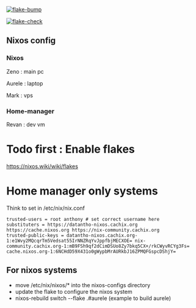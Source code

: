 [![flake-bump](https://github.com/dat-Antho/nixos-config/actions/workflows/flake-bump.yml/badge.svg?branch=master)](https://github.com/dat-Antho/nixos-config/actions/workflows/flake-bump.yml)

[![flake-check](https://github.com/dat-Antho/nixos-config/actions/workflows/flake-check.yml/badge.svg?branch=master)](https://github.com/dat-Antho/nixos-config/actions/workflows/flake-check.yml)


## Nixos config

### Nixos 
Zeno : main pc

Aurele : laptop 

Mark : vps
### Home-manager


Revan : dev vm


# Todo first : Enable flakes

https://nixos.wiki/wiki/flakes


# Home manager only systems

Think to set in /etc/nix/nix.conf
```
trusted-users = root anthony # set correct username here
substituters = https://datantho-nixos.cachix.org https://cache.nixos.org https://nix-community.cachix.org
trusted-public-keys = datantho-nixos.cachix.org-1:e1Wvy2MQcqrTm5Vedsat55IrNNZRqYvJppfbjMECXOE= nix-community.cachix.org-1:mB9FSh9qf2dCimDSUo8Zy7bkq5CX+/rkCWyvRCYg3Fs= cache.nixos.org-1:6NCHdD59X431o0gWypbMrAURkbJ16ZPMQFGspcDShjY=
```


## For nixos systems

- move /etc/nix/nixos/* into the nixos-configs directory
- update the flake to configure the nixos system
- nixos-rebuild switch --flake .#aurele (example to build aurele)

